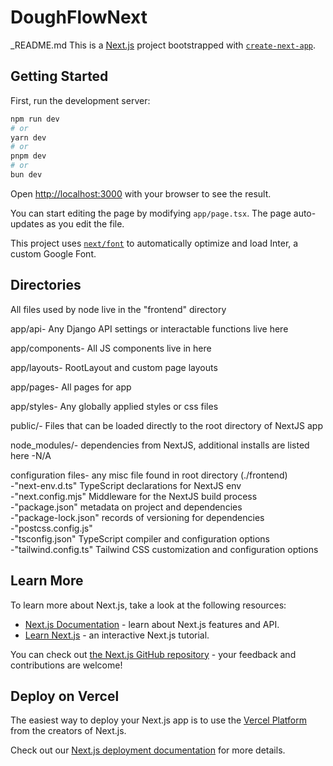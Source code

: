 # DoughFlowNext
_README.md
This is a [Next.js](https://nextjs.org/) project bootstrapped with [`create-next-app`](https://github.com/vercel/next.js/tree/canary/packages/create-next-app).

## Getting Started

First, run the development server:

```bash
npm run dev
# or
yarn dev
# or
pnpm dev
# or
bun dev
```

Open [http://localhost:3000](http://localhost:3000) with your browser to see the result.

You can start editing the page by modifying `app/page.tsx`. The page auto-updates as you edit the file.

This project uses [`next/font`](https://nextjs.org/docs/basic-features/font-optimization) to automatically optimize and load Inter, a custom Google Font.

## Directories

All files used by node live in the "frontend" directory  

app/api- Any Django API settings or interactable functions live here    

app/components- All JS components live in here   

app/layouts- RootLayout and custom page layouts   

app/pages- All pages for app   

app/styles- Any globally applied styles or css files  

public/- Files that can be loaded directly to the root directory of NextJS app

node_modules/- dependencies from NextJS, additional installs are listed here
    -N/A

configuration files- any misc file found in root directory (./frontend)  
    -"next-env.d.ts" TypeScript declarations for NextJS env  
    -"next.config.mjs" Middleware for the NextJS build process  
    -"package.json" metadata on project and dependencies  
    -"package-lock.json" records of versioning for dependencies  
    -"postcss.config.js"  
    -"tsconfig.json" TypeScript compiler and configuration options  
    -"tailwind.config.ts" Tailwind CSS customization and configuration options  

## Learn More

To learn more about Next.js, take a look at the following resources:

- [Next.js Documentation](https://nextjs.org/docs) - learn about Next.js features and API.
- [Learn Next.js](https://nextjs.org/learn) - an interactive Next.js tutorial.

You can check out [the Next.js GitHub repository](https://github.com/vercel/next.js/) - your feedback and contributions are welcome!

## Deploy on Vercel

The easiest way to deploy your Next.js app is to use the [Vercel Platform](https://vercel.com/new?utm_medium=default-template&filter=next.js&utm_source=create-next-app&utm_campaign=create-next-app-readme) from the creators of Next.js.

Check out our [Next.js deployment documentation](https://nextjs.org/docs/deployment) for more details.
